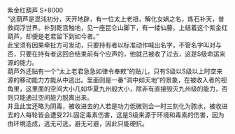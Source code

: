 <title>紫金红葫芦</title>
<meta name="GENERATOR" content="WinCHM">
<meta http-equiv="Content-Type" content="text/html; charset=gb2312">
<br>紫金红葫芦 S+8000
<br>“这葫芦是混沌初分，天开地辟，有一位太上老祖，解化女娲之名，炼石补天，普救阎浮世界。补到乾宫触地，见一座昆仑山脚下，有一缕仙藤，上结着这个紫金红葫芦，却便是老君留下到如今者。”
<br>此宝须有因果牵扯方可发动，只要持有者以标准动作喊出名字，不管名字叫对与否，只要在持有者这回合结束前有个应声的，他就己被收了过去，这是S级命运来源的能力。
<br>葫芦外还贴有一个“太上老君急急如律令奉敕”的贴儿，只有S级以S级以上时空来源的移动能力方能从中逃出。里面则是一番“洞中如天地”的景象，在被收入者的视角里，这里面的空间大小几如华夏九州般大小，除非有直接毁灭九州级的能力，否则只能通过空间能力脱离出来。
<br>并且此宝还略为阴毒，被收进去的人若是功力低微则会一时三刻化为脓水，被收进去的人每轮皆会遭受22L固定毒素伤害，这是S级来源于环境和毒素的伤害，因为由环境造成，逃无可逃，避无可避，因此只能硬抗。
<br>